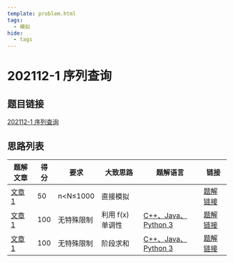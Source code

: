 ```yaml
---
template: problem.html
tags:
  - 模拟
hide:
  - tags
---
```

# 202112-1 序列查询

## 题目链接

[202112-1 序列查询](http://118.190.20.162/view.page?gpid=T138)

## 思路列表

<table id="idea_list" class="display nowrap" style="width:100%">
  <thead>
  <tr>
    <th>题解文章</th>
    <th>得分</th>
    <th>要求</th>
    <th>大致思路</th>
    <th>题解语言</th>
    <th>链接</th>
  </tr>
  </thead>
  <tbody>
    <tr>
      <td><a href="1">文章 1</a></td>
      <td>50</td>
      <td>n&lt;N&le;1000</th>
      <td>直接模拟</td>
      <td> </td>
      <td><a href="1#50">题解链接</a></td>
    </tr>
    <tr>
      <td><a href="1">文章 1</a></td>
      <td>100</td>
      <td>无特殊限制</th>
      <td>利用 f(x) 单调性</td>
      <td><a href="1#code1">C++、Java、Python 3</a></td>
      <td><a href="1#100-fx">题解链接</a></td>
    </tr>
    <tr>
      <td><a href="1">文章 1</a></td>
      <td>100</td>
      <td>无特殊限制</th>
      <td>阶段求和</td>
      <td><a href="1#code2">C++、Java、Python 3</a></td>
      <td><a href="1#100">题解链接</a></td>
    </tr>
  </tbody>
</table>